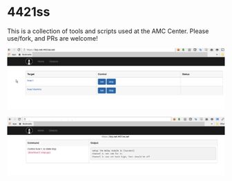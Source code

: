 # 4421ss
This is a collection of tools and scripts used at the AMC Center.  Please use/fork, and PRs are welcome!

![Inventory of Controls Targets](/doc/img/inventory.png?raw=true "")

![Status after Change](/doc/img/control.png?raw=true "")
